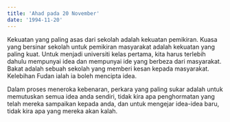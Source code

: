 ```yaml
---
title: 'Ahad pada 20 November'
date: '1994-11-20'
---
```


Kekuatan yang paling asas dari sekolah adalah kekuatan pemikiran. Kuasa yang bersinar sekolah untuk pemikiran masyarakat adalah kekuatan yang paling kuat. Untuk menjadi universiti kelas pertama, kita harus terlebih dahulu mempunyai idea dan mempunyai ide yang berbeza dari masyarakat. Bakat adalah sebuah sekolah yang memberi kesan kepada masyarakat. Kelebihan Fudan ialah ia boleh mencipta idea.

Dalam proses meneroka kebenaran, perkara yang paling sukar adalah untuk memutuskan semua idea anda sendiri, tidak kira apa penghormatan yang telah mereka sampaikan kepada anda, dan untuk mengejar idea-idea baru, tidak kira apa yang mereka akan kalah.

